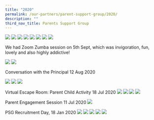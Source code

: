 ```yaml
---
title: "2020"
permalink: /our-partners/parent-support-group/2020/
description: ""
third_nav_title: Parents Support Group
---
```



![](/images/Terrarium1.jpeg)
![](/images/Terrarium2.jpeg)
![](/images/Terrarium3.jpeg)
![](/images/Terrarium4.jpeg)
![](/images/Terrarium5.jpeg)
![](/images/Terrarium6.jpeg)
![](/images/Terrarium7.jpeg)
![](/images/Terrarium8.jpeg)

We had Zoom Zumba session on 5th Sept, which was invigoration, fun, lovely and also highly addictive!

![](/images/PSG_zumba1.jpg)
![](/images/PSG_zumba2.jpg)

Conversation with the Principal 12 Aug 2020

![](/images/PHOTO-2020-08-12-16-56-11.jpg)
![](/images/PHOTO-2020-08-12-16-56-11_1.jpg)
![](/images/PHOTO-2020-08-12-16-56-12_2.jpg)

Virtual Escape Room: Parent Child Activity 18 Jul 2020
![](/images/EscapeRm1.jpg)
![](/images/Escpe3.jpeg)
![](/images/Escape5.jpeg)
![](/images/Escape8.jpeg)

Parent Engagement Session 11 Jul 2020
![](/images/Parent%20Engagement%20A%2011%20Jul%202020.png)

PSG Recruitment Day, 18 Jan 2020
![](/images/PSG1.jpeg)
![](/images/PSG2.jpeg)
![](/images/PSG3.jpeg)
![](/images/PSG4.jpeg)
![](/images/RegFormPSG.jpeg)